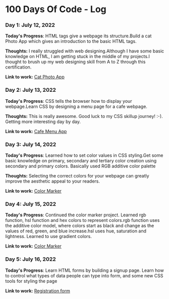 # 100 Days Of Code - Log

### Day 1: July 12, 2022 

**Today's Progress**: HTML tags give a webpage its structure.Build a cat Photo App which gives an introduction to the basic HTML tags.

**Thoughts:** I really struggled with web designing.Although I have some basic knowledge on HTML, I am getting stuck in the middle of my projects.I thought to brush up my web designing skill from A to Z through this certification. 

**Link to work:** [Cat Photo App](https://github.com/ShevindiRodrigo/Responsive-Web-Design/blob/main/catPhotoApp.html)

### Day 2: July 13, 2022 

**Today's Progress**: CSS tells the browser how to display your webpage.Learn CSS by designing a menu page for a cafe webpage.

**Thoughts:** This is really awesome. Good luck to my CSS skillup journey! :-). Getting more interesting day by day. 

**Link to work:** [Cafe Menu App](https://github.com/ShevindiRodrigo/Responsive-Web-Design/blob/main/cafeMenuApp.html)

### Day 3: July 14, 2022 

**Today's Progress**: Learned how to set color values in CSS styling.Get some basic knowledge on primary, secondary and tertiary color creation using secondary and primary colors. Basically used RGB additive color palette

**Thoughts:** Selecting the correct colors for your webpage can greatly improve the aesthetic appeal to your readers. 

**Link to work:** [Color Marker](https://github.com/ShevindiRodrigo/Responsive-Web-Design/blob/main/coloredMakers.html)

### Day 4: July 15, 2022 

**Today's Progress**: Continued the color marker project. Learned rgb function, hsl function and hex colors to represent colors.rgb function uses the additive color model, where colors start as black and change as the values of red, green, and blue increase.hsl uses hue, saturation and lightness. Learned to use gradient colors.

**Link to work:** [Color Marker](https://github.com/ShevindiRodrigo/Responsive-Web-Design/blob/main/coloredMakers.html)

### Day 5: July 16, 2022 

**Today's Progress**: Learn HTML forms by building a signup page. Learn how to control what types of data people can type into form, and some new CSS tools for styling the page

**Link to work:** [Registration form](https://github.com/ShevindiRodrigo/Responsive-Web-Design/blob/main/registrationform.html)


